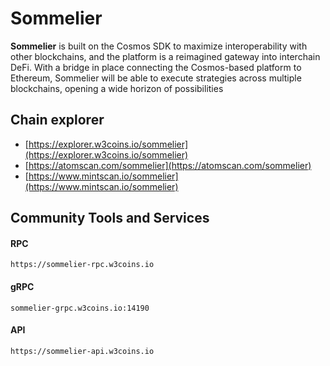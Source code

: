 # Sommelier

**Sommelier** is built on the Cosmos SDK to maximize interoperability with other blockchains, and the platform is a reimagined gateway into interchain DeFi. With a bridge in place connecting the Cosmos-based platform to Ethereum, Sommelier will be able to execute strategies across multiple blockchains, opening a wide horizon of possibilities

## **Chain explorer**

* [https://explorer.w3coins.io/sommelier](https://explorer.w3coins.io/sommelier)
* [https://atomscan.com/sommelier](https://atomscan.com/sommelier)
* [https://www.mintscan.io/sommelier](https://www.mintscan.io/sommelier)

## Community Tools and Services

#### **RPC**

```
https://sommelier-rpc.w3coins.io
```

#### **gRPC**

```
sommelier-grpc.w3coins.io:14190
```

#### **API**

```
https://sommelier-api.w3coins.io
```
